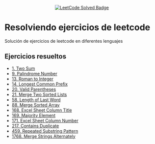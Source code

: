 <p align="center">
    <a href="https://leetcode.com/wilgengarciac/">
        <img src="https://img.shields.io/badge/dynamic/json?style=for-the-badge&labelColor=black&color=%23ffa116&label=Solved&query=solved&url=https%3A%2F%2Fbadge.xyli.tech%2Fapi%2Fusers%2Fwilgengarciac&logo=leetcode&logoColor=yellow" alt="LeetCode Solved Badge">
    </a>
</p>

# Resolviendo ejercicios de leetcode
Solución de ejercicios de leetcode en diferentes lenguajes

## Ejercicios resueltos
- [1. Two Sum](https://leetcode.com/problems/palindrome-number/)
- [9. Palindrome Number](https://leetcode.com/problems/palindrome-number/)
- [13. Roman to Integer](https://leetcode.com/problems/roman-to-integer/)
- [14. Longest Common Prefix](https://leetcode.com/problems/longest-common-prefix/) 
- [20. Valid Parentheses](https://leetcode.com/problems/valid-parentheses/) 
- [21. Merge Two Sorted Lists](https://leetcode.com/problems/merge-two-sorted-lists/) 
- [58. Length of Last Word](https://leetcode.com/problems/length-of-last-word/) 
- [88. Merge Sorted Array](https://leetcode.com/problems/merge-sorted-array/) 
- [168. Excel Sheet Column Title](https://leetcode.com/problems/excel-sheet-column-title/) 
- [169. Majority Element](https://leetcode.com/problems/majority-element/) 
- [171. Excel Sheet Column Number](https://leetcode.com/problems/excel-sheet-column-number/) 
- [217. Contains Duplicate](https://leetcode.com/problems/contains-duplicate/) 
- [459. Repeated Substring Pattern](https://leetcode.com/problems/repeated-substring-pattern/) 
- [1768. Merge Strings Alternately](https://leetcode.com/problems/merge-strings-alternately/) 
